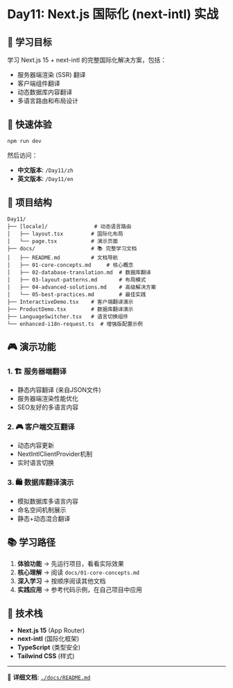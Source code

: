 # Day11: Next.js 国际化 (next-intl) 实战

## 🎯 学习目标

学习 Next.js 15 + next-intl 的完整国际化解决方案，包括：
- 服务器端渲染 (SSR) 翻译
- 客户端组件翻译  
- 动态数据库内容翻译
- 多语言路由和布局设计

## 🚀 快速体验

```bash
npm run dev
```

然后访问：
- **中文版本**: `/Day11/zh`
- **英文版本**: `/Day11/en`

## 📁 项目结构

```
Day11/
├── [locale]/               # 动态语言路由
│   ├── layout.tsx         # 国际化布局
│   └── page.tsx           # 演示页面
├── docs/                  # 📚 完整学习文档
│   ├── README.md          # 文档导航
│   ├── 01-core-concepts.md     # 核心概念
│   ├── 02-database-translation.md  # 数据库翻译
│   ├── 03-layout-patterns.md       # 布局模式
│   ├── 04-advanced-solutions.md    # 高级解决方案
│   └── 05-best-practices.md        # 最佳实践
├── InteractiveDemo.tsx    # 客户端翻译演示
├── ProductDemo.tsx        # 数据库翻译演示
├── LanguageSwitcher.tsx   # 语言切换组件
└── enhanced-i18n-request.ts  # 增强版配置示例
```

## 🎮 演示功能

### 1. 🏗️ 服务器端翻译
- 静态内容翻译 (来自JSON文件)
- 服务器端渲染性能优化
- SEO友好的多语言内容

### 2. 🎮 客户端交互翻译  
- 动态内容更新
- NextIntlClientProvider机制
- 实时语言切换

### 3. 🛍️ 数据库翻译演示
- 模拟数据库多语言内容
- 命名空间机制展示
- 静态+动态混合翻译

## 📚 学习路径

1. **体验功能** → 先运行项目，看看实际效果
2. **核心理解** → 阅读 `docs/01-core-concepts.md`  
3. **深入学习** → 按顺序阅读其他文档
4. **实践应用** → 参考代码示例，在自己项目中应用

## 🔧 技术栈

- **Next.js 15** (App Router)
- **next-intl** (国际化框架)  
- **TypeScript** (类型安全)
- **Tailwind CSS** (样式)

---

📖 **详细文档**: [`./docs/README.md`](./docs/README.md) 